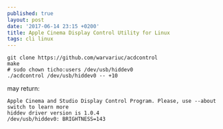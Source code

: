```yaml
---
published: true
layout: post
date: '2017-06-14 23:15 +0200'
title: Apple Cinema Display Control Utility for Linux
tags: cli linux
---
```

    git clone https://github.com/warvariuc/acdcontrol
    make
    # sudo chown ticho:users /dev/usb/hiddev0
    ./acdcontrol /dev/usb/hiddev0 -- +10
    
may return:
 
    Apple Cinema and Studio Display Control Program. Please, use --about switch to learn more
    hiddev driver version is 1.0.4
    /dev/usb/hiddev0: BRIGHTNESS=143
